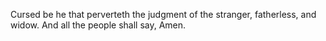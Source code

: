 Cursed be he that perverteth the judgment of the stranger, fatherless, and widow. And all the people shall say, Amen.
